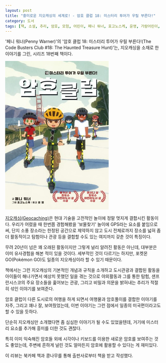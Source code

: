 ```yaml
---
layout: post
title: "흥미로운 지오캐싱의 세계로! - 암호 클럽 18: 미스터리 투어가 우릴 부른다!"
category: 도서
tags: [책, 소설, 추리, 암호, 모험, 어린이, 페니 워너, 효고노스케, 윤영, 가람어린이, 북카페 책과 콩나무, 서평]
---
```


'페니 워너(Penny Warner)'의
'암호 클럽 18: 미스터리 투어가 우릴 부른다!(The Code Busters Club #18: The Haunted Treasure Hunt)'는,
지오캐싱을 소재로 한 이야기를 그린, 시리즈 18번째 책이다.

![표지](/images/book/the-code-busters-club-18-the-haunted-treasure-hunt-book-h480.jpg)

[지오캐싱(Geocaching)](http://www.geocaching.co.kr/)은 현대 기술을 고전적인 놀이에 정말 멋지게 결합시킨 활동이다.
우리가 어렸을 때 한번쯤 경험해봤을 '보물찾기' 놀이에 GPS라는 요소를 붙임으로써,
단지 소풍 장소라는 한정된 공간으로 제약하지 않고
도시 전체로까지 장소를 넓혀
좀 더 활동적이고 탐험이나 관광 등을 결합할 수도 있는 여지까지 갖춘 것이 특징이다.

무려 20년이 넘은 꽤 오래된 활동이지만 그렇게 널리 알려진 활동은 아닌데,
대부분은 이미 유사경험을 해본 적이 있을 것이다.
세부적인 것이 다르기는 하지만, 포켓몬GO(Pokémon GO)도 일종의 지오캐싱이라 할 수 있기 때문이다.

책에서는 그런 지오캐싱의 기본적인 개념과 규칙을 소개하고
도시관광과 결합된 활동을 아이들이 해나가면서 예상치 못했던 일을 겪는 것으로
야외활동과 그를 통한 탐험,
샌프란시스코의 주요 장소들을 훑어보는 관광,
그리고 비밀과 의문을 밝혀내는 추리가 적절히 섞인 이야기를 보여준다.

암호 클럽이 다른 도시로의 여행을 하게 되면서
여행물과 암호풀이를 결합한 이야기를 자주, 그리고 꽤나 잘, 보여줬었는데,
이번 이야기는 그런 점에서 일종의 미국편이라고도 할 수 있을 듯하다.

단순히 지오캐싱만 소개했다면 좀 심심한 이야기가 될 수도 있었을텐데,
거기에 미스터리 요소를 추가해 흥미를 더한 것도 괜찮다.

특히 이미 익숙해진 암호들 외에
시각이나 키보드를 이용한 새로운 암호를 보여주는 것도 좋았는데,
주변에 흔하게 널린 것도 얼마든지 암호에 활용할 수 있다는 게 재미있다.



<div class="im im-info">
이 리뷰는 북카페 책과 콩나무를 통해 출판사로부터 책을 받고 작성했다.
</div>
